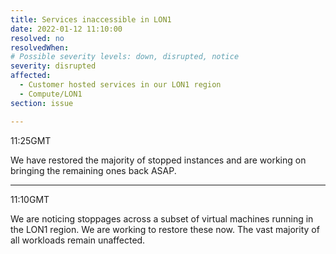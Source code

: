 ```yaml
---
title: Services inaccessible in LON1
date: 2022-01-12 11:10:00
resolved: no
resolvedWhen:
# Possible severity levels: down, disrupted, notice
severity: disrupted
affected:
  - Customer hosted services in our LON1 region
  - Compute/LON1
section: issue

---
```


11:25GMT

We have restored the majority of stopped instances and are working on bringing the remaining ones back ASAP.

---

11:10GMT

We are noticing stoppages across a subset of virtual machines running in the LON1 region. We are working to restore these now. The vast majority of all workloads remain unaffected.
